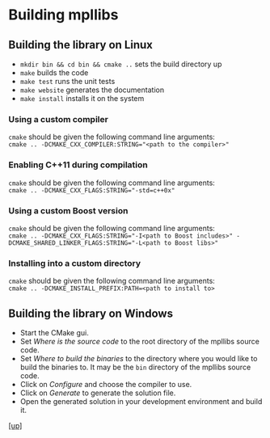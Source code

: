 # Building mpllibs

## Building the library on Linux

* `mkdir bin && cd bin && cmake ..` sets the build directory up
* `make` builds the code
* `make test` runs the unit tests
* `make website` generates the documentation
* `make install` installs it on the system

### Using a custom compiler

`cmake` should be given the following command line arguments: <br />
`cmake .. -DCMAKE_CXX_COMPILER:STRING="<path to the compiler>"`

### Enabling C++11 during compilation

`cmake` should be given the following command line arguments: <br />
`cmake .. -DCMAKE_CXX_FLAGS:STRING="-std=c++0x"`

### Using a custom Boost version

`cmake` should be given the following command line arguments: <br />
`cmake .. -DCMAKE_CXX_FLAGS:STRING="-I<path to Boost includes>" -DCMAKE_SHARED_LINKER_FLAGS:STRING="-L<path to Boost libs>"`

### Installing into a custom directory

`cmake` should be given the following command line arguments: <br />
`cmake .. -DCMAKE_INSTALL_PREFIX:PATH=<path to install to>`

## Building the library on Windows

* Start the CMake gui.
* Set _Where is the source code_ to the root directory of the mpllibs source
  code.
* Set _Where to build the binaries_ to the directory where you would like to
  build the binaries to. It may be the `bin` directory of the mpllibs source
  code.
* Click on _Configure_ and choose the compiler to use.
* Click on _Generate_ to generate the solution file.
* Open the generated solution in your development environment and build it.

[[up]](index.html)

